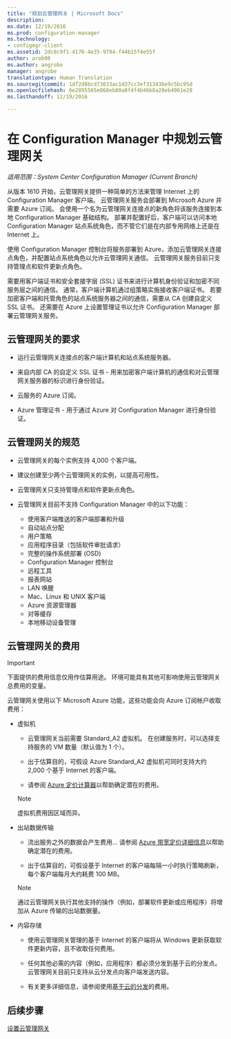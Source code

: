 ```yaml
---
title: "规划云管理网关 | Microsoft Docs"
description: 
ms.date: 12/19/2016
ms.prod: configuration-manager
ms.technology:
- configmgr-client
ms.assetid: 2dc8c9f1-4176-4e35-9794-f44b15f4e55f
author: arob98
ms.author: angrobe
manager: angrobe
translationtype: Human Translation
ms.sourcegitcommit: 1df2d8bcd73633ac1d37cc3ef31343be9c5bc95d
ms.openlocfilehash: 6e2895565e868eb80a8f4f4b46b8a28eb4961e28
ms.lasthandoff: 12/19/2016

---
```


# <a name="plan-for-cloud-management-gateway-in-configuration-manager"></a>在 Configuration Manager 中规划云管理网关

*适用范围：System Center Configuration Manager (Current Branch)*

从版本 1610 开始，云管理网关提供一种简单的方法来管理 Internet 上的 Configuration Manager 客户端。 云管理网关服务会部署到 Microsoft Azure 并需要 Azure 订阅。 会使用一个名为云管理网关连接点的新角色将该服务连接到本地 Configuration Manager 基础结构。 部署并配置好后，客户端可以访问本地 Configuration Manager 站点系统角色，而不管它们是在内部专用网络上还是在 Internet 上。

使用 Configuration Manager 控制台将服务部署到 Azure，添加云管理网关连接点角色，并配置站点系统角色以允许云管理网关通信。 云管理网关服务目前只支持管理点和软件更新点角色。

需要用客户端证书和安全套接字层 (SSL) 证书来进行计算机身份验证和加密不同服务层之间的通信。 通常，客户端计算机通过组策略实施接收客户端证书。 若要加密客户端和托管角色的站点系统服务器之间的通信，需要从 CA 创建自定义 SSL 证书。 还需要在 Azure 上设置管理证书以允许 Configuration Manager 部署云管理网关服务。

## <a name="requirements-for-cloud-management-gateway"></a>云管理网关的要求

-   运行云管理网关连接点的客户端计算机和站点系统服务器。

-   来自内部 CA 的自定义 SSL 证书 - 用来加密客户端计算机的通信和对云管理网关服务器的标识进行身份验证。

-   云服务的 Azure 订阅。

-   Azure 管理证书 - 用于通过 Azure 对 Configuration Manager 进行身份验证。

## <a name="specifications-for-cloud-management-gateway"></a>云管理网关的规范

- 云管理网关的每个实例支持 4,000 个客户端。
- 建议创建至少两个云管理网关的实例，以提高可用性。
- 云管理网关只支持管理点和软件更新点角色。
-   云管理网关目前不支持 Configuration Manager 中的以下功能：

    -   使用客户端推送的客户端部署和升级
    -   自动站点分配
    -   用户策略
    -   应用程序目录（包括软件审批请求）
    -   完整的操作系统部署 (OSD)
    -   Configuration Manager 控制台
    -   远程工具
    -   报表网站
    -   LAN 唤醒
    -   Mac、Linux 和 UNIX 客户端
    -   Azure 资源管理器
    -   对等缓存
    -   本地移动设备管理

## <a name="cost-of-cloud-management-gateway"></a>云管理网关的费用

>[!IMPORTANT]
>下面提供的费用信息仅用作估算用途。 环境可能具有其他可影响使用云管理网关总费用的变量。

云管理网关使用以下 Microsoft Azure 功能，这些功能会向 Azure 订阅帐户收取费用：

-   虚拟机

    -   云管理网关当前需要 Standard\_A2 虚拟机。 在创建服务时，可以选择支持服务的 VM 数量（默认值为 1 个）。

    -   出于估算目的，可假设 Azure Standard\_A2 虚拟机可同时支持大约 2,000 个基于 Internet 的客户端。

    -   请参阅 [Azure 定价计算器](https://azure.microsoft.com/en-us/pricing/calculator/)以帮助确定潜在的费用。

      >[!NOTE]
      >虚拟机费用因区域而异。

-   出站数据传输

    -   流出服务之外的数据会产生费用... 请参阅 [Azure 带宽定价详细信息](https://azure.microsoft.com/en-us/pricing/details/bandwidth/)以帮助确定潜在的费用。

    -   出于估算目的，可假设基于 Internet 的客户端每隔一小时执行策略刷新，每个客户端每月大约耗费 100 MB。

    >[!NOTE]
    > 通过云管理网关执行其他支持的操作（例如，部署软件更新或应用程序）将增加从 Azure 传输的出站数据量。

-   内容存储

    -   使用云管理网关管理的基于 Internet 的客户端将从 Windows 更新获取软件更新内容，且不收取任何费用。

    -   任何其他必需的内容（例如，应用程序）都必须分发到基于云的分发点。 云管理网关目前只支持从云分发点向客户端发送内容。

    - 有关更多详细信息，请参阅使用[基于云的分发](/sccm/core/plan-design/hierarchy/use-a-cloud-based-distribution-point#cost-of-using-cloud-based-distribution)的费用。

## <a name="next-steps"></a>后续步骤

[设置云管理网关](setup-cloud-management-gateway.md)

